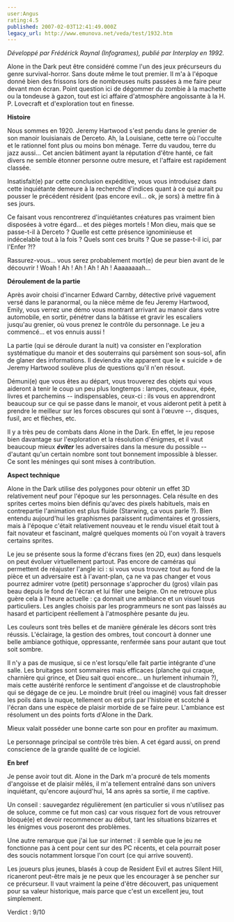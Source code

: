 ```yaml
---
user:Angus
rating:4.5
published: 2007-02-03T12:41:49.000Z
legacy_url: http://www.emunova.net/veda/test/1932.htm
---
```

_Développé par Frédérick Raynal (Infogrames), publié par Interplay en 1992\._  

  

Alone in the Dark peut être considéré comme l'un des jeux précurseurs du genre survival-horror. Sans doute même le tout premier. Il m'a à l'époque donné bien des frissons lors de nombreuses nuits passées à me faire peur devant mon écran. Point question ici de dégommer du zombie à la machette ou la tondeuse à gazon, tout est ici affaire d'atmosphère angoissante à la H. P. Lovecraft et d'exploration tout en finesse.  

  

**Histoire**  

  

Nous sommes en 1920\. Jeremy Hartwood s'est pendu dans le grenier de son manoir louisianais de Derceto. Ah, la Louisiane, cette terre où l'occulte et le rationnel font plus ou moins bon ménage. Terre du vaudou, terre du jazz aussi... Cet ancien bâtiment ayant la réputation d'être hanté, ce fait divers ne semble étonner personne outre mesure, et l'affaire est rapidement classée.  

  

Insatisfait(e) par cette conclusion expéditive, vous vous introduisez dans cette inquiétante demeure à la recherche d'indices quant à ce qui aurait pu pousser le précédent résident (pas encore evil... ok, je sors) à mettre fin à ses jours.  

  

Ce faisant vous rencontrerez d'inquiétantes créatures pas vraiment bien disposées à votre égard... et des pièges mortels ! Mon dieu, mais que se passe-t-il à Derceto ? Quelle est cette présence ignominieuse et indécelable tout à la fois ? Quels sont ces bruits ? Que se passe-t-il ici, par l'Enfer ?!?  

  

Rassurez-vous... vous serez probablement mort(e) de peur bien avant de le découvrir ! Woah ! Ah ! Ah ! Ah ! Ah ! Aaaaaaaah...  

  

**Déroulement de la partie**  

  

Après avoir choisi d'incarner Edward Carnby, détective privé vaguement versé dans le paranormal, ou la nièce même de feu Jeremy Hartwood, Emily, vous verrez une démo vous montrant arrivant au manoir dans votre automobile, en sortir, pénétrer dans la bâtisse et gravir les escaliers jusqu'au grenier, où vous prenez le contrôle du personnage. Le jeu a commencé... et vos ennuis aussi !  

  

La partie (qui se déroule durant la nuit) va consister en l'exploration systématique du manoir et des souterrains qui parsèment son sous-sol, afin de glaner des informations. Il deviendra vite apparent que le « suicide » de Jeremy Hartwood soulève plus de questions qu'il n'en résout.  

  

Démuni(e) que vous êtes au départ, vous trouverez des objets qui vous aideront à tenir le coup un peu plus longtemps : lampes, couteaux, épée, livres et parchemins -- indispensables, ceux-ci : ils vous en apprendront beaucoup sur ce qui se passe dans le manoir, et vous aideront petit à petit à prendre le meilleur sur les forces obscures qui sont à l'œuvre --, disques, fusil, arc et flèches, etc.  

  

Il y a très peu de combats dans Alone in the Dark. En effet, le jeu repose bien davantage sur l'exploration et la résolution d'énigmes, et il vaut beaucoup mieux _**éviter**_ les adversaires dans la mesure du possible -- d'autant qu'un certain nombre sont tout bonnement impossible à blesser. Ce sont les méninges qui sont mises à contribution.  

  

**Aspect technique**  

  

Alone in the Dark utilise des polygones pour obtenir un effet 3D relativement neuf pour l'époque sur les personnages. Cela résulte en des sprites certes moins bien définis qu'avec des pixels habituels, mais en contrepartie l'animation est plus fluide (Starwing, ça vous parle ?). Bien entendu aujourd'hui les graphismes paraissent rudimentaires et grossiers, mais à l'époque c'était relativement nouveau et le rendu visuel était tout à fait novateur et fascinant, malgré quelques moments où l'on voyait à travers certains sprites.  

  

Le jeu se présente sous la forme d'écrans fixes (en 2D, eux) dans lesquels on peut évoluer virtuellement partout. Pas encore de caméras qui permettent de réajuster l'angle ici : si vous vous trouvez tout au fond de la pièce et un adversaire est à l'avant-plan, ça ne va pas changer et vous pourrez admirer votre (petit) personnage s'approcher du (gros) vilain pas beau depuis le fond de l'écran et lui filer une beigne. On ne retrouve plus guère cela à l'heure actuelle : ça donnait une ambiance et un visuel tous particuliers. Les angles choisis par les programmeurs ne sont pas laissés au hasard et participent réellement à l'atmosphère pesante du jeu.  

  

Les couleurs sont très belles et de manière générale les décors sont très réussis. L'éclairage, la gestion des ombres, tout concourt à donner une belle ambiance gothique, oppressante, renfermée sans pour autant que tout soit sombre.  

  

Il n'y a pas de musique, si ce n'est lorsqu'elle fait partie intégrante d'une salle. Les bruitages sont sommaires mais efficaces (planche qui craque, charnière qui grince, et Dieu sait quoi encore... un hurlement inhumain ?), mais cette austérité renforce le sentiment d'angoisse et de claustrophobie qui se dégage de ce jeu. Le moindre bruit (réel ou imaginé) vous fait dresser les poils dans la nuque, tellement on est pris par l'histoire et scotché à l'écran dans une espèce de plaisir morbide de se faire peur. L'ambiance est résolument un des points forts d'Alone in the Dark.  

Mieux valait posséder une bonne carte son pour en profiter au maximum.  

  

Le personnage principal se contrôle très bien. A cet égard aussi, on prend conscience de la grande qualité de ce logiciel.  

  

**En bref**  

  

Je pense avoir tout dit. Alone in the Dark m'a procuré de tels moments d'angoisse et de plaisir mêlés, il m'a tellement entraîné dans son univers inquiétant, qu'encore aujourd'hui, 14 ans après sa sortie, il me captive.  

  

Un conseil : sauvegardez régulièrement (en particulier si vous n'utilisez pas de soluce, comme ce fut mon cas) car vous risquez fort de vous retrouver bloqué(e) et devoir recommencer au début, tant les situations bizarres et les énigmes vous poseront des problèmes.  

  

Une autre remarque que j'ai lue sur internet : il semble que le jeu ne fonctionne pas à cent pour cent sur des PC récents, et cela pourrait poser des soucis notamment lorsque l'on court (ce qui arrive souvent).  

  

Les joueurs plus jeunes, blasés à coup de Resident Evil et autres Silent Hill, ricaneront peut-être mais je ne peux que les encourager à se pencher sur ce précurseur. Il vaut vraiment la peine d'être découvert, pas uniquement pour sa valeur historique, mais parce que c'est un excellent jeu, tout simplement.  

  

Verdict : 9/10